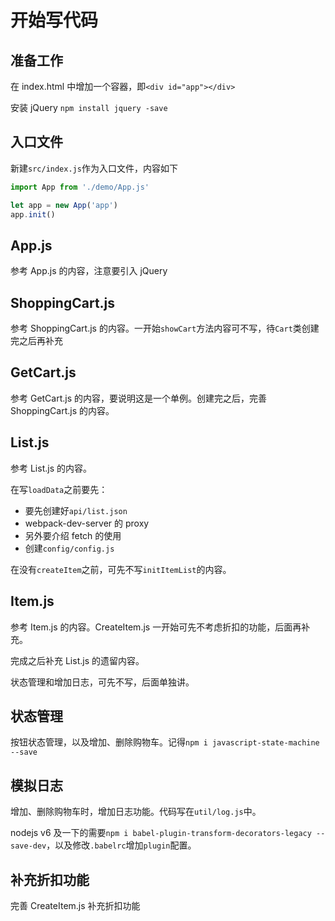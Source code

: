 # 开始写代码

## 准备工作

在 index.html 中增加一个容器，即`<div id="app"></div>`

安装 jQuery `npm install jquery -save`

## 入口文件

新建`src/index.js`作为入口文件，内容如下

```js
import App from './demo/App.js'

let app = new App('app')
app.init()
```

## App.js

参考 App.js 的内容，注意要引入 jQuery

## ShoppingCart.js

参考 ShoppingCart.js 的内容。一开始`showCart`方法内容可不写，待`Cart`类创建完之后再补充

## GetCart.js

参考 GetCart.js 的内容，要说明这是一个单例。创建完之后，完善 ShoppingCart.js 的内容。

## List.js

参考 List.js 的内容。

在写`loadData`之前要先：

- 要先创建好`api/list.json`
- webpack-dev-server 的 proxy
- 另外要介绍 fetch 的使用
- 创建`config/config.js`

在没有`createItem`之前，可先不写`initItemList`的内容。

## Item.js

参考 Item.js 的内容。CreateItem.js 一开始可先不考虑折扣的功能，后面再补充。

完成之后补充 List.js 的遗留内容。

状态管理和增加日志，可先不写，后面单独讲。

## 状态管理

按钮状态管理，以及增加、删除购物车。记得`npm i javascript-state-machine --save`

## 模拟日志

增加、删除购物车时，增加日志功能。代码写在`util/log.js`中。

nodejs v6 及一下的需要`npm i babel-plugin-transform-decorators-legacy --save-dev`，以及修改`.babelrc`增加`plugin`配置。

## 补充折扣功能

完善 CreateItem.js 补充折扣功能
